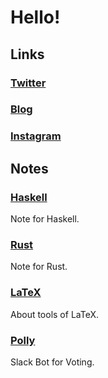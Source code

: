 # Hello!

## Links
### [Twitter](https://twitter.com/23_prime)
### [Blog](http://23prime.hatenablog.com/)
### [Instagram](https://www.instagram.com/23_prime/)

## Notes
### [Haskell](./haskell/)
Note for Haskell.

### [Rust](./rust/)
Note for Rust.

### [LaTeX](./latex/)
About tools of LaTeX.

### [Polly](./polly/)
Slack Bot for Voting.
